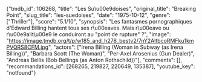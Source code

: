 {"tmdb_id": 106268, "title": "Les Su\u00e9doises", "original_title": "Breaking Point", "slug_title": "les-suedoises", "date": "1975-10-12", "genre": ["Thriller"], "score": "5.1/10", "synopsis": "Les fantasmes pornographiques d'Edward Billing hantent tous ses r\u00eaves. Mais r\u00eave ou r\u00e9alit\u00e9 le conduiront au \"point de rupture\" ?", "image": "https://image.tmdb.org/t/p/w185_and_h278_bestv2/7nY2AltbcoRMFku1kmPVQRS8CFM.jpg", "actors": ["Irena Billing (Woman in Subway (as Irena Billing))", "Barbara Scott (The Woman)", "Per-Axel Arosenius (Gun Dealer)", "Andreas Bellis (Bob Bellings (as Anton Rothschild))"], "comments": [], "recommandations_id": [268265, 219827, 220649, 135387], "youtube_key": "notfound"}